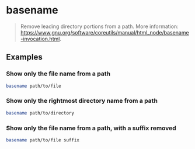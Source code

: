 # basename

> Remove leading directory portions from a path. More information: <https://www.gnu.org/software/coreutils/manual/html_node/basename-invocation.html>.

## Examples

### Show only the file name from a path

```bash
basename path/to/file
```

### Show only the rightmost directory name from a path

```bash
basename path/to/directory
```

### Show only the file name from a path, with a suffix removed

```bash
basename path/to/file suffix
```
